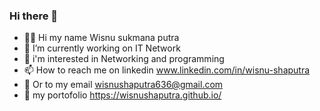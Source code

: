 ### Hi there 👋

- 🙋‍♂️ Hi my name Wisnu sukmana putra
- 🔭 I’m currently working on IT Network
- 👀 i'm interested in Networking and programming
- 📫 How to reach me on linkedin www.linkedin.com/in/wisnu-shaputra
- 📧 Or to my email wisnushaputra636@gmail.com
- 📑 my portofolio https://wisnushaputra.github.io/



